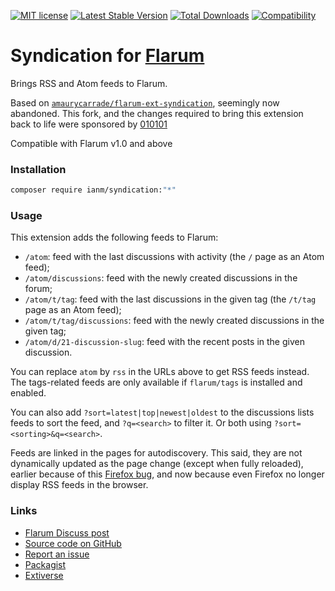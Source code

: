 [![MIT license](https://img.shields.io/static/v1?label=license&message=CeCILL-B&color=blue)](https://github.com/imorland/syndication/blob/master/LICENSE)
[![Latest Stable Version](https://img.shields.io/packagist/v/ianm/syndication.svg)](https://packagist.org/packages/ianm/syndication)
[![Total Downloads](https://img.shields.io/packagist/dt/ianm/syndication.svg)](https://packagist.org/packages/ianm/syndication)
[![Compatibility](https://flarum-badge-api.davwheat.dev/v1/compat-latest/ianm/syndication)](https://flarum-badge-api.davwheat.dev/v1/compat-latest/ianm/syndication)

# Syndication for [Flarum](https://flarum.org)

Brings RSS and Atom feeds to Flarum.

Based on [`amaurycarrade/flarum-ext-syndication`](https://github.com/AmauryCarrade/flarum-ext-syndication), seemingly now abandoned.  This fork, and the changes required to bring this extension back to life were sponsored by [010101](https://discuss.flarum.org/u/010101)

Compatible with Flarum v1.0 and above

### Installation

```bash
composer require ianm/syndication:"*"
```

### Usage

This extension adds the following feeds to Flarum:

- `/atom`: feed with the last discussions with activity (the `/` page as an Atom feed);
- `/atom/discussions`: feed with the newly created discussions in the forum;
- `/atom/t/tag`: feed with the last discussions in the given tag (the `/t/tag` page as an Atom feed);
- `/atom/t/tag/discussions`: feed with the newly created discussions in the given tag;
- `/atom/d/21-discussion-slug`: feed with the recent posts in the given discussion.

You can replace `atom` by `rss` in the URLs above to get RSS feeds instead. The tags-related feeds are only available if `flarum/tags` is installed and enabled.

You can also add `?sort=latest|top|newest|oldest` to the discussions lists feeds to sort the feed, and `?q=<search>` to filter it. Or both using `?sort=<sorting>&q=<search>`.

Feeds are linked in the pages for autodiscovery. This said, they are not dynamically updated as the page change (except when fully reloaded), earlier because of this [Firefox bug](https://bugzilla.mozilla.org/show_bug.cgi?id=380639), and now because even Firefox no longer display RSS feeds in the browser.

### Links

- [Flarum Discuss post](https://discuss.flarum.org/d/27687)
- [Source code on GitHub](https://github.com/imorland/syndication)
- [Report an issue](https://github.com/imorland/syndication)
- [Packagist](https://packagist.org/packages/ianm/syndication)
- [Extiverse](https://extiverse.com/extension/ianm/syndication)
